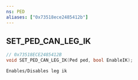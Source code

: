 ```yaml
---
ns: PED
aliases: ["0x73518ece2485412b"]
---
```

## SET_PED_CAN_LEG_IK

```c
// 0x73518ECE2485412B
void SET_PED_CAN_LEG_IK(Ped ped, bool EnableIK);
```

```
Enables/Disables leg ik
```
